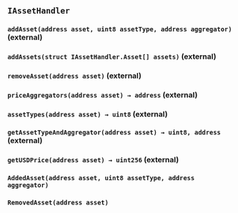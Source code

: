 ## `IAssetHandler`






### `addAsset(address asset, uint8 assetType, address aggregator)` (external)





### `addAssets(struct IAssetHandler.Asset[] assets)` (external)





### `removeAsset(address asset)` (external)





### `priceAggregators(address asset) → address` (external)





### `assetTypes(address asset) → uint8` (external)





### `getAssetTypeAndAggregator(address asset) → uint8, address` (external)





### `getUSDPrice(address asset) → uint256` (external)






### `AddedAsset(address asset, uint8 assetType, address aggregator)`





### `RemovedAsset(address asset)`





